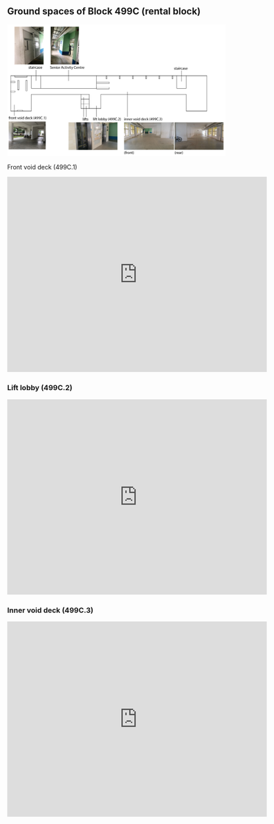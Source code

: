 ## Ground spaces of Block 499C (rental block)

![Block 499C map](https://github.com/JoleneQuek16/Block499C/blob/master/499C_map.PNG?raw=true)

Front void deck (499C.1)

<iframe src="https://www.google.com/maps/embed?pb=!4v1544113343475!6m8!1m7!1sCAoSLEFGMVFpcE96ZHFVVXprVEp1b2dNbEdFQ0hKZTk1ZE1VV3h4d2tVbEVYd0Qt!2m2!1d1.3593431285938575!2d103.95575832594133!3f338!4f0!5f0.7820865974627469" width="600" height="450" frameborder="0" style="border:0" allowfullscreen></iframe>

### Lift lobby (499C.2)

<iframe src="https://www.google.com/maps/embed?pb=!4v1544113294708!6m8!1m7!1sCAoSLEFGMVFpcE42bktiODdCOURoRUVOemlHanB4c1NYeVdmQVpBU0NETzZSaDBN!2m2!1d1.3593924!2d103.9559676!3f292!4f0!5f0.7820865974627469" width="600" height="450" frameborder="0" style="border:0" allowfullscreen></iframe>

### Inner void deck (499C.3)

<iframe src="https://www.google.com/maps/embed?pb=!4v1544113321145!6m8!1m7!1sCAoSLEFGMVFpcFAyUkdGUkpTekxIb3o0WjVQYjFHaXNSaDRTOXlsSmNEbVRWTDUt!2m2!1d1.3592848826415405!2d103.95579090567009!3f284!4f0!5f0.7820865974627469" width="600" height="450" frameborder="0" style="border:0" allowfullscreen></iframe>
